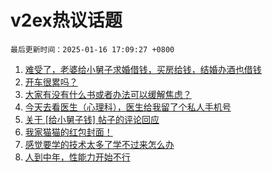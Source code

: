 # v2ex热议话题

`最后更新时间：2025-01-16 17:09:27 +0800`

1. [难受了，老婆给小舅子求婚借钱，买房给钱，结婚办酒也借钱](https://www.v2ex.com/t/1105435)
1. [开车很累吗？](https://www.v2ex.com/t/1105354)
1. [大家有没有什么书或者办法可以缓解焦虑？](https://www.v2ex.com/t/1105428)
1. [今天去看医生（心理科），医生给我留了个私人手机号](https://www.v2ex.com/t/1105339)
1. [关于 [给小舅子钱] 帖子的评论回应](https://www.v2ex.com/t/1105494)
1. [我家猫猫的红包封面！](https://www.v2ex.com/t/1105467)
1. [感觉要学的技术太多了学不过来怎么办](https://www.v2ex.com/t/1105429)
1. [人到中年，性能力开始不行](https://www.v2ex.com/t/1105576)

